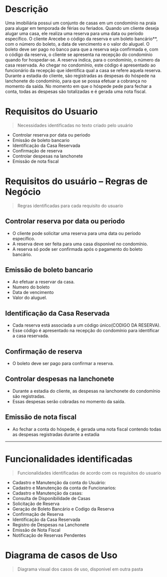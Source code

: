 # Descrição
Uma imobiliária possui um conjunto de casas em um condomínio na praia para alugar em temporada de férias ou feriados.
Quando um cliente deseja alugar uma casa, ele realiza uma reserva para uma data ou período específico.
O cliente Arecebe o código da reserva e um boleto bancário**, com o número do boleto, a data de vencimento e o valor do
aluguel. O boleto deve ser pago no banco para que a reserva seja confirmada e, com o código da reserva, o cliente se
apresenta na recepção do condomínio quando for hospedar-se. A reserva indica, para o condomínio,
o número da casa reservada. Ao chegar no condomínio, este código  é apresentado ao  funcionário da recepção  que
identifica qual a casa se refere aquela reserva. Durante a estadia do cliente, são registradas as despesas do hóspede
na lanchonete do condomínio, para que se possa efetuar a cobrança no momento da saída. No momento em que o hóspede pede
para fechar a conta, todas as despesas são totalizadas e é gerada uma nota fiscal.

# Requisitos do Usuario
> Necessidades identificadas no texto criado pelo usuário

- Controlar reserva por data ou periodo
- Emissão de boleto bancario 
- Identificação da Casa Reservada
- Confirmação de reserva
- Controlar despesas na lanchonete
- Emissão de nota fiscal

#  Requisitos do usuário – Regras de Negócio
> Regras identificadas para cada requisito do usuario

## Controlar reserva por data ou periodo
- O cliente pode solicitar uma reserva para uma data ou período específico.
- A reserva deve ser feita para uma casa disponível no condomínio.
- A reserva só pode ser confirmada após o pagamento do boleto bancário.

## Emissão de boleto bancario
- Ao efetuar a reservar da casa.
- Numero do boleto
- Data de vencimento
- Valor do aluguel.

## Identificação da Casa Reservada
- Cada reserva está associada a um código único(CODIGO DA RESERVA).
- Esse código é apresentado na recepção do condomínio para identificar a casa reservada.


## Confirmação de reserva
- O boleto deve ser pago para confirmar a reserva.


## Controlar despesas na lanchonete
- Durante a estadia do cliente, as despesas na lanchonete do condomínio são registradas.
- Essas despesas serão cobradas no momento da saída.

## Emissão de nota fiscal
- Ao fechar a conta do hóspede, é gerada uma nota fiscal contendo todas as despesas registradas durante a estadia

---

# Funcionalidades identificadas
> Funcionalidades identificadas de acordo com os requisitos do usuario

- Cadastro e Manutenção da conta do Usuário:
- Cadastro e Manutenção da conta de Funcionarios:
- Cadastro e Manutenção da casas:
- Consulta de Disponibilidade de Casas
- Solicitação de Reserva
- Geração de Boleto Bancário e Codigo da Reserva
- Confirmação de Reserva
- Identificação da Casa Reservada
- Registro de Despesas na Lanchonete
- Emissão de Nota Fiscal
- Notificação de Reservas Pendentes



# Diagrama de casos de Uso
> Diagrama visual dos casos de uso, disponivel em outra pasta
